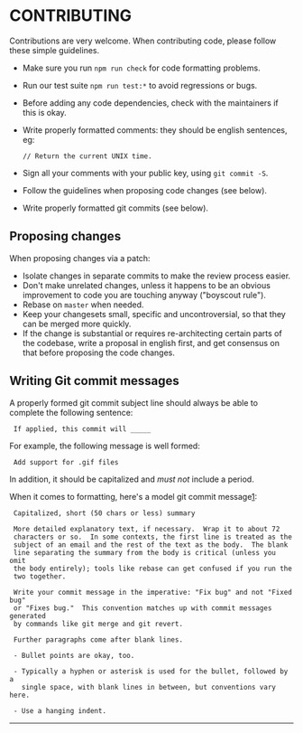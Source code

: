 # CONTRIBUTING

Contributions are very welcome. When contributing code, please follow these
simple guidelines.

* Make sure you run `npm run check` for code formatting problems.
* Run our test suite `npm run test:*` to avoid regressions or bugs.
* Before adding any code dependencies, check with the maintainers if this is okay.
* Write properly formatted comments: they should be english sentences, eg:

      // Return the current UNIX time.

* Sign all your comments with your public key, using `git commit -S`.
* Follow the guidelines when proposing code changes (see below).
* Write properly formatted git commits (see below).

Proposing changes
-----------------
When proposing changes via a patch:

* Isolate changes in separate commits to make the review process easier.
* Don't make unrelated changes, unless it happens to be an obvious improvement to
  code you are touching anyway ("boyscout rule").
* Rebase on `master` when needed.
* Keep your changesets small, specific and uncontroversial, so that they can be
  merged more quickly.
* If the change is substantial or requires re-architecting certain parts of the
  codebase, write a proposal in english first, and get consensus on that before
  proposing the code changes.

Writing Git commit messages
---------------------------
A properly formed git commit subject line should always be able to complete the
following sentence:

     If applied, this commit will _____

For example, the following message is well formed:

     Add support for .gif files

In addition, it should be capitalized and *must not* include a period.

When it comes to formatting, here's a model git commit message[1]:

     Capitalized, short (50 chars or less) summary

     More detailed explanatory text, if necessary.  Wrap it to about 72
     characters or so.  In some contexts, the first line is treated as the
     subject of an email and the rest of the text as the body.  The blank
     line separating the summary from the body is critical (unless you omit
     the body entirely); tools like rebase can get confused if you run the
     two together.

     Write your commit message in the imperative: "Fix bug" and not "Fixed bug"
     or "Fixes bug."  This convention matches up with commit messages generated
     by commands like git merge and git revert.

     Further paragraphs come after blank lines.

     - Bullet points are okay, too.

     - Typically a hyphen or asterisk is used for the bullet, followed by a
       single space, with blank lines in between, but conventions vary here.

     - Use a hanging indent.

---

[1]: http://tbaggery.com/2008/04/19/a-note-about-git-commit-messages.html
